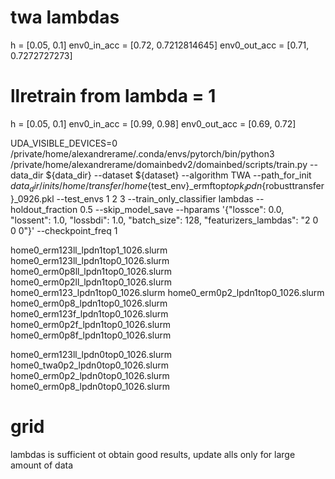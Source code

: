 # twa lambdas

h = [0.05, 0.1]
env0_in_acc = [0.72, 0.7212814645]
env0_out_acc = [0.71, 0.7272727273]

# llretrain from lambda = 1
h = [0.05, 0.1]
env0_in_acc = [0.99, 0.98]
env0_out_acc = [0.69, 0.72]


UDA_VISIBLE_DEVICES=0 /private/home/alexandrerame/.conda/envs/pytorch/bin/python3 /private/home/alexandrerame/domainbedv2/domainbed/scripts/train.py --data_dir ${data_dir} --dataset ${dataset} --algorithm TWA --path_for_init ${data_dir}/inits/home/transfer/home${test_env}_ermftop${topk}_lpdn${robusttransfer}_0926.pkl --test_envs 1 2 3 --train_only_classifier lambdas --holdout_fraction 0.5 --skip_model_save --hparams '{"lossce": 0.0, "lossent": 1.0, "lossbdi": 1.0, "batch_size": 128, "featurizers_lambdas": "2 0 0 0"}' --checkpoint_freq 1

home0_erm123ll_lpdn1top1_1026.slurm
home0_erm123ll_lpdn1top0_1026.slurm
home0_erm0p8ll_lpdn1top0_1026.slurm
home0_erm0p2ll_lpdn1top0_1026.slurm
home0_erm123_lpdn1top0_1026.slurm
home0_erm0p2_lpdn1top0_1026.slurm
home0_erm0p8_lpdn1top0_1026.slurm
home0_erm123f_lpdn1top0_1026.slurm
home0_erm0p2f_lpdn1top0_1026.slurm
home0_erm0p8f_lpdn1top0_1026.slurm

home0_erm123ll_lpdn0top0_1026.slurm
home0_twa0p2_lpdn0top0_1026.slurm
home0_erm0p2_lpdn0top0_1026.slurm
home0_erm0p8_lpdn0top0_1026.slurm


# grid
lambdas is sufficient ot obtain good results,
update alls only for large amount of data
